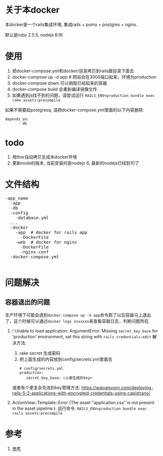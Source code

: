 # 关于本docker
本docker是一个rails集成环境, 集成rails + puma + postgres + nginx. 

默认是ruby 2.5.5, nodejs 6.16


# 使用

1. 把docker-compose.yml和docker/目录拷贝到rails跟目录下面去
1. docker-compose up -d app # 网站会在3000端口起来，环境为production
1. docker-compose down 可以销毁已经起来的容器
1. docker-compose build 会重新编译镜像文件.
1. 如果遇到js找不到的问题，请尝试运行 `RAILS_ENV=production bundle exec rake assets:precompile`

如果不需要起postgresq, 请把docker-compose.yml里面的以下内容删除:

~~~
depends_on:
      - db
~~~

# todo
1. 用thor自动拷贝生成本docker环境
1. 更新node的版本, 当前安装的是nodejs 6, 最新的nodejs已经到10了

# 
# 文件结构

<pre>
-app_name
  -app
  -db
  -config
    -database.yml
  ...
  -docker
    -app  # docker for rails app
      -DockerFile
    -web  # docker for nginx
      -DockerFile
      -nginx.conf
  -docker-compose.yml
 </pre>

# 问题解决

## 容器退出的问题
生产环境下可能会遇到`docker-compose up -d app`命令跑了以后容器马上退出了，这个时候可以通过`docker logs xxxxxxx`来查看容器日志，判断问题所在.

1. ! Unable to load application: ArgumentError: Missing `secret_key_base` for 'production' environment, set this string with `rails credentials:edit`
   解决方法: 
   1. rake secret 生成密码
   1. 把上面生成的内容放到config/secrets.yml里面去
      ~~~
      # config/secrets.yml
      production:
         secret_key_base: <上面生成的key>
      ~~~
      
   或者有个更复杂先进的key管理方法: https://waiyanyoon.com/deploying-rails-5-2-applications-with-encrypted-credentials-using-capistrano/
1. ActionView::Template::Error (The asset "application.css" is not present in the asset pipeline.):
    运行命令: `RAILS_ENV=production bundle exec rails assets:precompile`
      
# 参考
1. [参考](https://itnext.io/docker-rails-puma-nginx-postgres-999cd8866b18)
